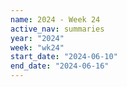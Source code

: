 ```yaml
---
name: 2024 - Week 24
active_nav: summaries
year: "2024"
week: "wk24"
start_date: "2024-06-10"
end_date: "2024-06-16"
---
```

